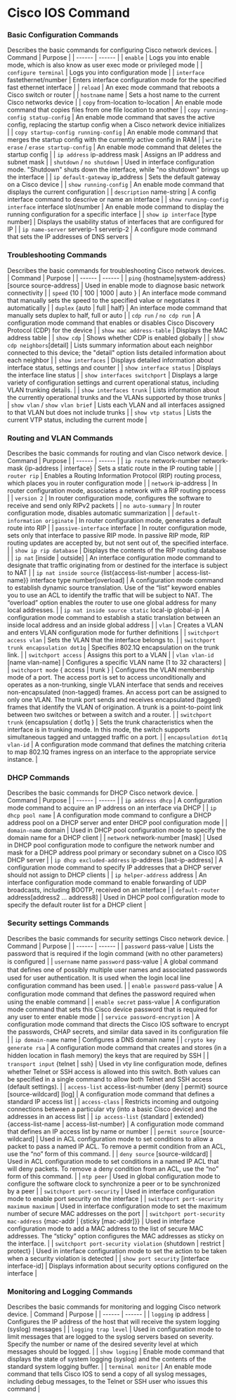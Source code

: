 # Cisco IOS Command

### Basic Configuration Commands

Describes the basic commands for configuring Cisco network devices.
| Command | Purpose |
| ------ | ------ |
| `enable` | Logs you into enable mode, which is also know as user exec mode or privileged mode |
| `configure terminal` | Logs you into configuration mode |
| `interface` fastethernet/number | Enters interface configuration mode for the specified fast ethernet interface |
| `reload` | An exec mode command that reboots a Cisco switch or router |
| `hostname` name | Sets a host name to the current Cisco networks device |
| `copy` from-location to-location | An enable mode command that copies files from one file location to another |
| `copy running-config statup-config` | An enable mode command that saves the active config, replacing the startup config when a Cisco network device initializes |
| `copy startup-config running-config` | An enable mode command that merges the startup config with the currently active config in RAM |
| `write erase` / `erase startup-config` | An enable mode command that deletes the startup config |
| `ip address` ip-address mask | Assigns an IP address and subnet mask |
| `shutdown` / `no shutdown` | Used in interface configuration mode. "Shutdown" shuts down the interface, while "no shutdown" brings up the interface |
| `ip default-gateway` ip_address | Sets the default gateway on a Cisco device |
| `show running-config` | An enable mode command that displays the current configuration |
| `description` name-string | A config interface command to descrive or name an interface |
| `show running-config interface` interface slot/number | An enable mode command to display the running configuration for a specific interface |
| `show ip interface` [type number] | Displays the usability status of interfaces that are configured for IP |
| `ip name-server` serverip-1 serverip-2 | A configure mode command that sets the IP addresses of DNS servers |

### Troubleshooting Commands

Describes the basic commands for troubleshooting Cisco network devices.
| Command | Purpose |
| ------ | ------ |
| `ping` {hostname\|system-address} [source source-address] | Used in enable mode to diagnose basic network connectivity |
| `speed` {10 \| 100 \| 1000 \| auto } | An interface mode command that manually sets the speed to the specified value or negotiates it automatically |
| `duplex` {auto \| full \| half} | An interface mode command that manually sets duplex to half, full or auto |
| `cdp run` / `no cdp run` | A configuration mode command that enables or disables Cisco Discovery Protocol (CDP) for the device |
| `show mac address-table` | Displays the MAC address table |
| `show cdp` | Shows whether CDP is enabled globally |
| `show cdp neighbors`[detail] | Lists summary information about each neighbor connected to this device; the "detail" option lists detailed information about each neighbor |
| `show interfaces` | Displays detailed information about interface status, settings and counter |
| `show interface status` | Displays the interface line status |
| `show interfaces switchport` | Displays a large variety of configuration settings and current operational status, including VLAN trunking details. |
| `show interfaces trunk` | Lists information about the currently operational trunks and the VLANs supported by those trunks |
| `show vlan` / `show vlan brief` | Lists each VLAN and all interfaces assigned to that VLAN but does not include trunks |
| `show vtp status` | Lists the current VTP status, including the current mode |

### Routing and VLAN Commands

Describes the basic commands for routing and vlan Cisco network device.
| Command | Purpose |
| ------ | ------ |
| `ip route` network-number network-mask {ip-address \| interface} | Sets a static route in the IP routing table |
| `router rip` | Enables a Routing Information Protocol (RIP) routing process, which places you in router configuration mode |
| `network` ip-address | In router configuration mode, associates a network with a RIP routing process |
| `version 2` | In router configuration mode, configures the software to receive and send only RIPv2 packets |
| `no auto-summary` | In router configuration mode, disables automatic summarization |
| `default-information originate` | In router configuration mode, generates a default route into RIP |
| `passive-interface` interface | In router configuration mode, sets only that interface to passive RIP mode. In passive RIP mode, RIP routing updates are accepted by, but not sent out of, the specified interface. |
| `show ip rip database` | Displays the contents of the RIP routing database |
| `ip nat` [inside \| outside] | An interface configuration mode command to designate that traffic originating from or destined for the interface is subject to NAT |
| `ip nat inside source` {list{access-list-number \| access-list-name}} interface type number[overload]	| A configuration mode command to establish dynamic source translation. Use of the “list” keyword enables you to use an ACL to identify the traffic that will be subject to NAT. The “overload” option enables the router to use one global address for many local addresses. |
| `ip nat inside source static` local-ip global-ip | A configuration mode command to establish a static translation between an inside local address and an inside global address | 
| `vlan` | Creates a VLAN and enters VLAN configuration mode for further definitions | 
| `switchport access vlan` | Sets the VLAN that the interface belongs to. |
| `switchport trunk encapsulation dot1q` | Specifies 802.1Q encapsulation on the trunk link. |
| `switchport access` | Assigns this port to a VLAN |
| `vlan vlan-id` [name vlan-name] | Configures a specific VLAN name (1 to 32 characters) |
| `switchport mode` { access \| trunk } | Configures the VLAN membership mode of a port. The access port is set to access unconditionally and operates as a non-trunking, single VLAN interface that sends and receives non-encapsulated (non-tagged) frames. An access port can be assigned to only one VLAN. The trunk port sends and receives encapsulated (tagged) frames that identify the VLAN of origination. A trunk is a point-to-point link between two switches or between a switch and a router. |
| `switchport trunk` {encapsulation { dot1q }	| Sets the trunk characteristics when the interface is in trunking mode. In this mode, the switch supports simultaneous tagged and untagged traffic on a port. |
| `encapsulation dot1q vlan-id` | A configuration mode command that defines the matching criteria to map 802.1Q frames ingress on an interface to the appropriate service instance. |

### DHCP Commands

Describes the basic commands for DHCP Cisco network device.
| Command | Purpose |
| ------ | ------ |
| `ip address dhcp` | A configuration mode command to acquire an IP address on an interface via DHCP |
| `ip dhcp pool name` | A configuration mode command to configure a DHCP address pool on a DHCP server and enter DHCP pool configuration mode |
| `domain-name` domain | Used in DHCP pool configuration mode to specify the domain name for a DHCP client | 
| `network` network-number [mask] | Used in DHCP pool configuration mode to configure the network number and mask for a DHCP address pool primary or secondary subnet on a Cisco IOS DHCP server |
| `ip dhcp excluded-address` ip-address [last-ip-address] | A configuration mode command to specify IP addresses that a DHCP server should not assign to DHCP clients |
| `ip helper-address` address | An interface configuration mode command to enable forwarding of UDP broadcasts, including BOOTP, received on an interface |
| `default-router` address[address2 ... address8] | Used in DHCP pool configuration mode to specify the default router list for a DHCP client |

### Security settings Commands

Describes the basic commands for security settings Cisco network device.
| Command | Purpose |
| ------ | ------ |
| `password` pass-value | Lists the password that is required if the login command (with no other parameters) is conﬁgured |
| `username` name `password` pass-value	| A global command that deﬁnes one of possibly multiple user names and associated passwords used for user authentication. It is used when the login local line conﬁguration command has been used. |
| `enable password` pass-value | A configuration mode command that deﬁnes the password required when using the enable command |
| `enable secret` pass-value | A configuration mode command that sets this Cisco device password that is required for any user to enter enable mode |
| `service password-encryption` | A configuration mode command that directs the Cisco IOS software to encrypt the passwords, CHAP secrets, and similar data saved in its configuration file |
| `ip domain-name` name | Conﬁgures a DNS domain name |
| `crypto key generate rsa` | A configuration mode command that creates and stores (in a hidden location in ﬂash memory) the keys that are required by SSH |
| `transport input` {telnet \| ssh} | Used in vty line conﬁguration mode, deﬁnes whether Telnet or SSH access is allowed into this switch. Both values can be specified in a single command to allow both Telnet and SSH access (default settings). |
| `access-list` access-list-number {deny \| permit} source [source-wildcard] [log]	| A configuration mode command that defines a standard IP access list |
| `access-class` | Restricts incoming and outgoing connections between a particular vty (into a basic Cisco device) and the addresses in an access list |
| `ip access-list` {standard \| extended} {access-list-name \| access-list-number}	| A configuration mode command that defines an IP access list by name or number |
| `permit source` [source-wildcard] | Used in ACL configuration mode to set conditions to allow a packet to pass a named IP ACL. To remove a permit condition from an ACL, use the “no” form of this command. |
| `deny source` [source-wildcard] | Used in ACL configuration mode to set conditions in a named IP ACL that will deny packets. To remove a deny condition from an ACL, use the “no” form of this command. |
| `ntp peer` <ip-address> | Used in global configuration mode to configure the software clock to synchronize a peer or to be synchronized by a peer |
| `switchport port-security` | Used in interface configuration mode to enable port security on the interface |
| `switchport port-security maximum maximum` | Used in interface configuration mode to set the maximum number of secure MAC addresses on the port |
| `switchport port-security mac-address` {mac-addr \| {sticky [mac-addr]}} | Used in interface configuration mode to add a MAC address to the list of secure MAC addresses. The “sticky” option configures the MAC addresses as sticky on the interface. |
| `switchport port-security violation` {shutdown \| restrict \| protect} | Used in interface configuration mode to set the action to be taken when a security violation is detected |
| `show port security` [interface interface-id] | Displays information about security options configured on the interface |

### Monitoring and Logging Commands

Describes the basic commands for monitoring and logging Cisco network device.
| Command | Purpose |
| ------ | ------ |
| `logging` ip address | Configures the IP address of the host that will receive the system logging (syslog) messages |
| `logging trap level` | Used in configuration mode to limit messages that are logged to the syslog servers based on severity. Specify the number or name of the desired severity level at which messages should be logged. |
| `show logging` | Enable mode command that displays the state of system logging (syslog) and the contents of the standard system logging buffer. |
| `terminal monitor` | An enable mode command that tells Cisco IOS to send a copy of all syslog messages, including debug messages, to the Telnet or SSH user who issues this command |

